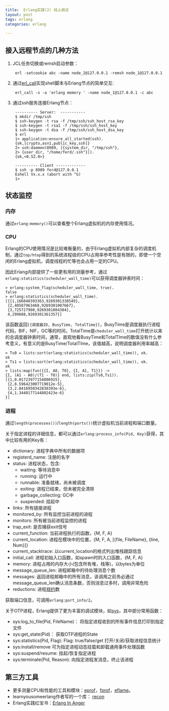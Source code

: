 ```yaml
---
title:  Erlang实践(2) 线上调试
layout: post
tags: erlang
categories: erlang

---
```


## 接入远程节点的几种方法

1. JCL任务切换或remsh启动参数：

		erl -setcookie abc -name node_2@127.0.0.1 -remsh node_1@127.0.0.1
2. 通过[erl_call][]实现shell脚本与Erlang节点的简单交互:
	
		erl_call -s -a 'erlang memory ' -name node_1@127.0.0.1 -c abc

<!--more-->

3. 通过ssh服务连接Erlang节点：

		---------- Server:  -----------
		$ mkdir /tmp/ssh
		$ ssh-keygen -t rsa -f /tmp/ssh/ssh_host_rsa_key
		$ ssh-keygen -t rsa1 -f /tmp/ssh/ssh_host_key
		$ ssh-keygen -t dsa -f /tmp/ssh/ssh_host_dsa_key
		$ erl
		1> application:ensure_all_started(ssh).
		{ok,[crypto,asn1,public_key,ssh]}
		2> ssh:daemon(8989, [{system_dir, "/tmp/ssh"},
		2> {user_dir, "/home/ferd/.ssh"}]).
		{ok,<0.52.0>}
		
		---------- Client -------------
		$ ssh -p 8989 ferd@127.0.0.1
		Eshell Vx.x.x (abort with ^G)
		1>

## 状态监控

### 内存

通过`erlang:memory()`可以查看整个Erlang虚拟机的内存使用情况。

### CPU

Erlang的CPU使用情况是比较难衡量的，由于Erlang虚拟机内部复杂的调度机制，通过`top/htop`得到的系统进程级的CPU占用率参考性是有限的，即使一个空闲的Erlang虚拟机，调度线程的忙等也会占用一定的CPU。

因此Erlang内部提供了一些更有用的测量参考，通过`erlang:statistics(scheduler_wall_time)`可以获得调度器钟表时间：

	> erlang:system_flag(scheduler_wall_time, true).
	false
	> erlang:statistics(scheduler_wall_time).
	[{{1,166040393363,9269301338549},
	 {2,40587963468,9269301007667},
	 {3,725727980,9269301004304},
	 4,299688,9269301361357}] 

该函数返回`[{调度器ID, BusyTime, TotalTime}]`，BusyTime是调度器执行进程代码，BIF，NIF，GC等的时间，TotalTime是`cheduler_wall_time`打开统计以来的总调度器钟表时间，通常，直观地看BusyTime和TotalTIme的数值没有什么参考意义，有意义的是BusyTime/TotalTIme，该值越高，说明调度器利用率越高：

	> Ts0 = lists:sort(erlang:statistics(scheduler_wall_time)), ok.
	ok	
	> Ts1 = lists:sort(erlang:statistics(scheduler_wall_time)), ok.
	ok	
	> lists:map(fun({{I, A0, T0}, {I, A1, T1}}) -> 	
	{I, (A1 - A0)/(T1 - T0)} end, lists:zip(Ts0,Ts1)).	
	[{1,0.01723977154806915},	
	 {2,8.596423007719012e-5},	
	 {3,2.8416950342830393e-6},	
	 {4,1.3440177144802423e-6}
	}]

### 进程

通过`length(processes())`/`length(ports())`统计虚拟机当前进程和端口数量。

关于指定进程的详细信息，都可以通过`erlang:process_info(Pid, Key)`获得，其中比较有用的Key有：

- dictionary: 			进程字典中所有的数据项
- registerd_name: 	注册的名字
- status:				进程状态，包含: 
 	- waiting: 等待消息中
 	- running: 运行中
 	- runnable: 准备就绪，尚未被调度  
 	- exiting: 进程已结束，但未被完全清除
 	- garbage_collecting: GC中
 	- suspended: 挂起中
- links: 				所有链接进程
- monitored_by:		所有监控当前进程的进程
- monitors:			所有被当前进程监控的进程
- trap_exit:			是否捕获exit信号
- current_function:	当前进程执行的函数，{M, F, A}
- current_location:	进程在模块中的位置，{M, F, A, [{file, FileName}, {line, Num}]}
- current_stacktrace:  以current_location的格式列出堆栈跟踪信息
- initial_call:			进程初始入口函数，如spawn时的入口函数，{M, F, A}
- memory:			进程占用的内存大小(包含所有堆，栈等)，以bytes为单位
- message_queue_len: 进程邮箱中的待处理消息个数
- messages:			返回进程邮箱中的所有消息，该调用之前务必通过message_queue_len确认消息条数，否则消息过多时，调用非常危险
- reductions:			进程[规约](http://www.cnblogs.com/zhengsyao/p/how_erlang_does_scheduling_translation.html)数

获取端口信息，可调用`erlang:port_info/2`。

关于OTP进程，Erlang提供了更为丰富的调试模块，如[sys](http://erlang.org/doc/man/sys.html)，其中部分常用函数：

- sys:log_to_file(Pid, FileName)：	将指定进程收到的所有事件信息打印到指定文件
- sys:get_state(Pid)：				获取OTP进程的State
- sys:statistics(Pid, Flag):			Flag: true/false/get 打开/关闭/获取进程信息统计
- sys:install/remove				可为指定进程动态挂载和卸载通用事件处理函数
- sys:suspend/resume:			挂起/恢复指定进程
- sys:terminate(Pid, Reason):		向指定进程发消息，终止该进程


## 第三方工具

- 更多测量CPU和性能的工具和模块：[eprof][]，[fprof][]，[eflame][]。
- learnyousomeerlang作者写的一个库： [recon][]
- Erlang实践红宝书：[Erlang In Anger][]



[erl_call]: http://erlang.org/doc/man/erl_call.html
[eprof]: http://www.erlang.org/doc/man/eprof.html
[fprof]: http://www.erlang.org/doc/man/fprof.html
[eflame]: https://github.com/proger/eflame
[recon]: https://github.com/ferd/recon
[Erlang In Anger]: hhttp://pan.baidu.com/s/1gfCZBKf